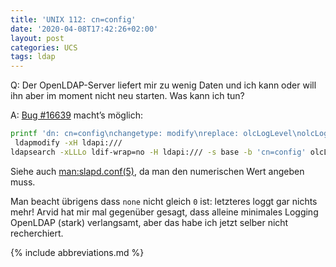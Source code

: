 ```yaml
---
title: 'UNIX 112: cn=config'
date: '2020-04-08T17:42:26+02:00'
layout: post
categories: UCS
tags: ldap
---
```


Q: Der OpenLDAP-Server liefert mir zu wenig Daten und ich kann oder will ihn aber im moment nicht neu starten.
Was kann ich tun?

A: [Bug #16639](https://forge.univention.org/bugzilla/show_bug.cgi?id=16639) macht’s möglich:
```bash
printf 'dn: cn=config\nchangetype: modify\nreplace: olcLogLevel\nolcLogLevel: %d\n\n' 256 |
 ldapmodify -xH ldapi:///
ldapsearch -xLLLo ldif-wrap=no -H ldapi:/// -s base -b 'cn=config' olcLogLevel
```

Siehe auch [man:slapd.conf(5)](https://www.openldap.org/doc/admin24/slapdconfig.html#loglevel%20%3Clevel%3E), da man den numerischen Wert angeben muss.

Man beacht übrigens dass `none` nicht gleich `0` ist:
letzteres loggt gar nichts mehr!
Arvid hat mir mal gegenüber gesagt, dass alleine minimales Logging OpenLDAP (stark) verlangsamt, aber das habe ich jetzt selber nicht recherchiert.

{% include abbreviations.md %}
